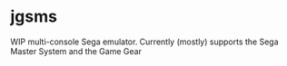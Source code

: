 # jgsms

WIP multi-console Sega emulator. Currently (mostly) supports the Sega Master System and the Game Gear
